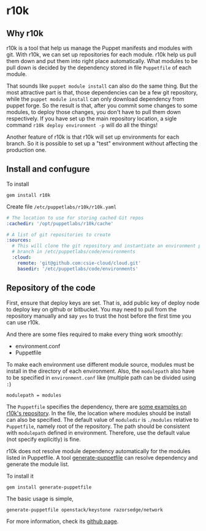 # r10k

## Why r10k

r10k is a tool that help us manage the Puppet manifests and modules with git. With r10k, we can set up repositories for each module. r10k help us pull them down and put them into right place automatically. What modules to be pull down is decided by the dependency stored in file `Puppetfile` of each module. 

That sounds like `puppet module install` can also do the same thing. But the most attractive part is that, those dependencies can be a few git repository, while the `puppet module install` can only download dependency from puppet forge. So the result is that, after you commit some changes to some modules, to deploy those changes, you don't have to pull them down respectively. If you have set up the main repository location, a sigle command `r10k deploy environment -p` will do all the things!

 Another feature of r10k is that r10k will set up environments for each branch. So it is possible to set up a "test" environment without affecting the production one. 

## Install and confugure 

To install
````
gem install r10k
````

Create file `/etc/puppetlabs/r10k/r10k.yaml` 
````yaml
# The location to use for storing cached Git repos
:cachedir: '/opt/puppetlabs/r10k/cache'

# A list of git repositories to create
:sources:
  # This will clone the git repository and instantiate an environment per
  # branch in /etc/puppetlabs/code/environments
  :cloud:
    remote: 'git@github.com:csie-cloud/cloud.git'
    basedir: '/etc/puppetlabs/code/environments'
````

## Repository of the code

First, ensure that deploy keys are set. That is, add public key of deploy node to deploy key on github or bitbucket. 
You may need to pull from the repository manually and say `yes` to trust the host before the first time you can use r10k.  

And there are some files required to make every thing work smoothly:
* environment.conf
* Puppetfile

To make each environment use different module source, modules must be install in the directory of each environment. Also, the `modulepath` also have to be specified in `environment.conf` like (multiple path can be divided using `:`)
````
modulepath = modules
```` 

The `Puppetfile` specifies the dependency, there are [some examples on r10k's repository](https://github.com/puppetlabs/r10k/blob/master/doc/puppetfile.mkd#examples). In the file, the location where modules should be install can also be specified. The default value of `moduledir` is `./modules` relative to `Puppetfile`, namely root of the repository. The path should be consistent with `modulepath` defined in environment. Therefore, use the default value (not specify explicitly) is fine.

r10k does not resolve module dependency automatically for the modules listed in Puppetfile. A tool [generate-puppetfile](https://github.com/rnelson0/puppet-generate-puppetfile) can resolve dependency and generate the module list. 

To install it
````
gem install generate-puppetfile
````

The basic usage is simple, 
````
generate-puppetfile openstack/keystone razorsedge/network
````

For more information, check its [github page](https://github.com/rnelson0/puppet-generate-puppetfile).
